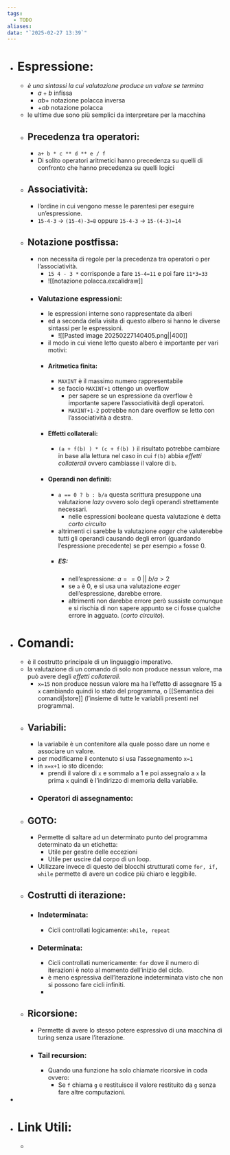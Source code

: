 ```yaml
---
tags:
  - TODO
aliases: 
data: "`2025-02-27 13:39`"
---
```

- # Espressione:
	- _è una sintassi la cui valutazione produce un valore se termina_
		- $a+b$ infissa  
		- $ab+$ notazione polacca inversa 
		- $+ab$ notazione polacca
	- le ultime due sono più semplici da interpretare per la macchina
	- ## Precedenza tra operatori:
		- `a+ b * c ** d ** e / f` 
		- Di solito operatori aritmetici hanno precedenza su quelli di confronto che hanno precedenza su quelli logici
	- ## Associatività:
		- l’ordine in cui vengono messe le parentesi per eseguire un’espressione.
		- `15-4-3` → `(15-4)-3=8` oppure `15-4-3` → `15-(4-3)=14` 
	- ## Notazione postfissa:
		- non necessita di regole per la precedenza tra operatori o per l’associatività.
			- `15 4 - 3 *` corrisponde a fare `15-4=11` e poi fare `11*3=33`
			- ![[notazione polacca.excalidraw]]
		- ### Valutazione espressioni:
			- le espressioni interne sono rappresentate da alberi 
			- ed a seconda della visita di questo albero si hanno le diverse sintassi per le espressioni.
				- ![[Pasted image 20250227140405.png||400]]
			- il modo in cui viene letto questo albero è importante per vari motivi:
			- #### Aritmetica finita:
				- `MAXINT` è il massimo numero rappresentabile
				- se faccio `MAXINT+1` ottengo un overflow 
					- per sapere se un espressione da overflow è importante sapere l’associatività degli operatori.
					- `MAXINT+1-2` potrebbe non dare overflow se letto con l’associatività a destra.
			- #### Effetti collaterali:
				- `(a + f(b) ) * (c + f(b) )` il risultato potrebbe cambiare in base alla lettura nel caso in cui `f(b)` abbia _effetti collaterali_ ovvero cambiasse il valore di `b`.
			- #### Operandi non definiti:
				- `a == 0 ? b : b/a` questa scrittura presuppone una valutazione _lazy_ ovvero solo degli operandi strettamente necessari.
					- nelle espressioni booleane questa valutazione è detta _corto circuito_
				- altrimenti ci sarebbe la valutazione _eager_ che valuterebbe tutti gli operandi causando degli errori (guardando l’espressione precedente) se per esempio `a` fosse 0. 
				- ##### ES:
					- nell’espressione: $a == 0\  ||\  b/a > 2$
					- se `a` è 0, e si usa una valutazione _eager_ dell’espressione, darebbe errore.
					- altrimenti non darebbe errore però sussiste comunque e si rischia di non sapere appunto se ci fosse qualche errore in agguato. (_corto circuito_).
- # Comandi:
	- è il costrutto principale di un linguaggio imperativo.
	- la valutazione di un comando di solo non produce nessun valore, ma può avere degli _effetti collaterali_.
		- `x=15` non produce nessun valore ma ha l’effetto di assegnare 15 a `x` cambiando quindi lo stato del programma, o [[Semantica dei comandi|store]] (l’insieme di tutte le variabili presenti nel programma).
	- ## Variabili:
		- la variabile è un contenitore alla quale posso dare un nome e associare un valore.
		- per modificarne il contenuto si usa l’assegnamento `x=1`
		- in `x=x+1` io sto dicendo:
			- prendi il valore di `x` e sommalo a 1 e poi assegnalo a `x` la prima `x` quindi è l’indirizzo di memoria della variabile. 
		- ### Operatori di assegnamento:
	- ## GOTO:
		- Permette di saltare ad un determinato punto del programma determinato da un etichetta:
			- Utile per gestire delle eccezioni
			- Utile per uscire dal corpo di un loop.
		- Utilizzare invece di questo dei blocchi strutturati come `for, if, while` permette di avere un codice più chiaro e leggibile.
	- ## Costrutti di iterazione:
		- ### Indeterminata:
			- Cicli controllati logicamente: `while, repeat`
		- ### Determinata:
			- Cicli controllati numericamente: `for` dove il numero di iterazioni è noto al momento dell’inizio del ciclo.
			- è meno espressiva dell’iterazione indeterminata visto che non si possono fare cicli infiniti.
			- 
	- ## Ricorsione:
		- Permette di avere lo stesso potere espressivo di una macchina di turing senza usare l’iterazione.
		- ### Tail recursion:
			- Quando una funzione ha solo chiamate ricorsive in coda ovvero:
				- Se `f` chiama `g` e restituisce il valore restituito da `g` senza fare altre computazioni.
- 
- # Link Utili:
	- 